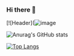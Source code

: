 ### Hi there 👋
[![Header](![image](https://user-images.githubusercontent.com/87389843/156477750-2cf76bca-95ec-499f-acfe-7974acd93be0.png)


![Anurag's GitHub stats](https://github-readme-stats.vercel.app/api?username=joaoM0raes&show_icons=true&theme=radical)

[![Top Langs](https://github-readme-stats.vercel.app/api/top-langs/?username=JoaoM0raes&layout=compact)](https://github.com/anuraghazra/github-readme-stats)
<!--

**JoaoM0raes/joaoM0raes** is a ✨ _special_ ✨ repository because its `README.md` (this file) appears on your GitHub profile.

Here are some ideas to get you started:

- 🔭 I’m currently working on ...
- 🌱 I’m currently learning ...
- 👯 I’m looking to collaborate on ...
- 🤔 I’m looking for help with ...
- 💬 Ask me about ...
- 📫 How to reach me: ...
- 😄 Pronouns: ...
- ⚡ Fun fact: ...
-->
